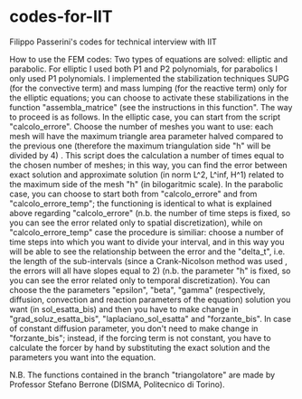 # codes-for-IIT
Filippo Passerini's codes for technical interview with IIT


How to use the FEM codes:
Two types of equations are solved: elliptic and parabolic. For elliptic I used both P1 and P2 polynomials, for parabolics I only used P1 polynomials. 
I implemented the stabilization techniques SUPG (for the convective term) and mass lumping (for the reactive term) only for the elliptic equations; you can choose to activate these stabilizations in the function "assembla_matrice" (see the instructions in this function".
The way to proceed is as follows. In the elliptic case, you can start from the script "calcolo_errore". Choose the number of meshes you want to use: each mesh will have the maximum triangle area parameter halved compared to the previous one (therefore the maximum triangulation side "h" will be divided by 4) . This script does the calculation a number of times equal to the chosen number of meshes; in this way, you can find the error between exact solution and approximate solution (in norm L^2, L^inf, H^1) related to the maximum side of the mesh "h" (in bilogaritmic scale). In the parabolic case, you can choose to start both from "calcolo_errore" and from "calcolo_errore_temp"; the functioning is identical to what is explained above regarding "calcolo_errore" (n.b. the number of time steps is fixed, so you can see the error related only to spatial discretization), while on "calcolo_errore_temp" case the procedure is similiar: choose a number of time steps into which you want to divide your interval, and in this way you will be able to see the relationship between the error and the "delta_t", i.e. the length of the sub-intervals (since a Crank-Nicolson method was used , the errors will all have slopes equal to 2) (n.b. the parameter "h" is fixed, so you can see the error related only to temporal discretization). 
You can choose the the parameters "epsilon", "beta", "gamma" (respectively, diffusion, convection and reaction parameters of the equation) solution you want (in sol_esatta_bis) and then you have to make change in "grad_soluz_esatta_bis", "laplaciano_sol_esatta" and "forzante_bis". In case of constant diffusion parameter, you don't need to make change in "forzante_bis"; 
instead, if the forcing term is not constant, you have to calculate the forcer by hand by substituting the exact solution and the parameters you want into the equation.

N.B. The functions contained in the branch "triangolatore" are made by Professor Stefano Berrone (DISMA, Politecnico di Torino).
